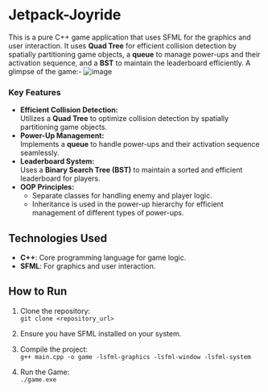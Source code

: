 # Jetpack-Joyride
This is a pure C++ game application that uses SFML for the graphics and user interaction. It uses **Quad Tree** for efficient collision detection by spatially partitioning game objects, a **queue** to manage power-ups and their activation sequence, and a **BST** to maintain the leaderboard efficiently.
A glimpse of the game:-
![image](https://github.com/user-attachments/assets/b2f8a8ae-b9af-4713-bd1e-9ed5d4732351)

### Key Features  
- **Efficient Collision Detection:**  
  Utilizes a **Quad Tree** to optimize collision detection by spatially partitioning game objects.  
- **Power-Up Management:**  
  Implements a **queue** to handle power-ups and their activation sequence seamlessly.  
- **Leaderboard System:**  
  Uses a **Binary Search Tree (BST)** to maintain a sorted and efficient leaderboard for players.  
- **OOP Principles:**  
  - Separate classes for handling enemy and player logic.  
  - Inheritance is used in the power-up hierarchy for efficient management of different types of power-ups.

## Technologies Used  
- **C++**: Core programming language for game logic.  
- **SFML**: For graphics and user interaction.  

## How to Run  

1. Clone the repository:  
   `git clone <repository_url>`

2. Ensure you have SFML installed on your system.

3. Compile the project:  
   `g++ main.cpp -o game -lsfml-graphics -lsfml-window -lsfml-system`

4. Run the Game:  
   `./game.exe`



